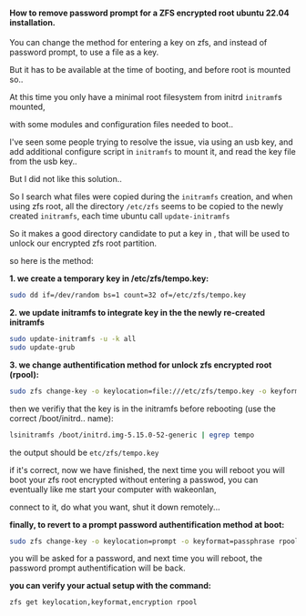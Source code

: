 #### How to remove password prompt for a ZFS encrypted root ubuntu 22.04 installation.

You can change the method for entering a key on zfs, and instead of password prompt, to use a file as a key.

But it has to be available at the time of booting, and before root is mounted so..

At this time you only have a minimal root filesystem from initrd `initramf`s mounted,

with some modules and configuration files needed to boot..

I've seen some people trying to resolve the issue, via using an usb key, and add additional configure script in `initramfs` to mount it, and read the key file from the usb key..

But I did not like this solution..

So I search what files were copied during the `initramfs` creation, and when using zfs root, all the directory `/etc/zfs` seems to be copied to the newly created `initramfs`, each time ubuntu call `update-initramfs`

So it makes a good directory candidate to put a key in , that will be used to unlock our encrypted zfs root partition.



so here is the method:

**1. we create a temporary key in /etc/zfs/tempo.key:**

```bash
sudo dd if=/dev/random bs=1 count=32 of=/etc/zfs/tempo.key
```



**2. we update initramfs to integrate key in the the newly re-created initramfs**

```bash
sudo update-initramfs -u -k all
sudo update-grub
```



**3. we change authentification method for unlock zfs encrypted root (rpool):**

```bash
sudo zfs change-key -o keylocation=file:///etc/zfs/tempo.key -o keyformat=raw rpool
```



then we verifiy that the key is in the initramfs before rebooting (use the correct /boot/initrd.. name):

```bash
lsinitramfs /boot/initrd.img-5.15.0-52-generic | egrep tempo
```

the output should be `etc/zfs/tempo.key`

if it's correct, now we have finished, the next time you will reboot you will boot your zfs root encrypted without entering a passwod, you can eventually like me start your computer with wakeonlan,

connect to it, do what you want, shut it down remotely...



**finally, to revert to a prompt password authentification method at boot:**

```bash
sudo zfs change-key -o keylocation=prompt -o keyformat=passphrase rpool
```

you will be asked for a password, and next time you will reboot, the password prompt authentification will be back.

**you can verify your actual setup with the command:**

```bash
zfs get keylocation,keyformat,encryption rpool
```

